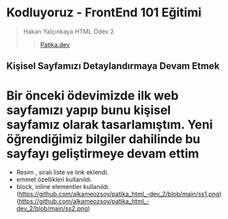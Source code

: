 # Kodluyoruz - FrontEnd 101 Eğitimi

> Hakan Yalçınkaya HTML Ödev 2
>
> > [Patika.dev](https://app.patika.dev/moduller/html/odev2/)

## Kişisel Sayfamızı Detaylandırmaya Devam Etmek

# Bir önceki ödevimizde ilk web sayfamızı yapıp bunu kişisel sayfamız olarak tasarlamıştım. Yeni öğrendiğimiz bilgiler dahilinde bu sayfayı geliştirmeye devam ettim

- Resim , sıralı liste ve link eklendi.
- emmet özellikleri kullanıldı.
- block, inline elementler kullanıldı.
(https://github.com/alkameozsoy/patika_html_-dev_2/blob/main/ss1.png)
(https://github.com/alkameozsoy/patika_html_-dev_2/blob/main/ss2.png)
